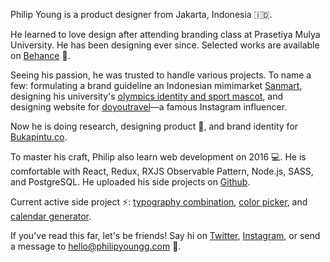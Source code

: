 <span class="main-highlight">Philip Young</span> is a product designer from Jakarta, Indonesia 🇮🇩.

He learned to love design after attending branding class at Prasetiya Mulya University. He has been designing ever since. Selected works are available on [Behance](https://www.behance.net/philipyoungg) 🙇. 

Seeing his passion, he was trusted to handle various projects. To name a few: formulating a brand guideline an Indonesian mimimarket [Sanmart](https://www.behance.net/gallery/17555133/Sanmart), designing his university's [olympics identity and sport mascot](https://www.behance.net/gallery/17551609/House-of-Prasetiya-Mulya), and designing website for [doyoutravel](http://www.doyoutravelphoto.com)—a famous Instagram influencer. 

Now he is doing research, designing product 🔧, and brand identity for [Bukapintu.co](https://www.bukapintu.co/).

To master his craft, Philip also learn web development on 2016 💻. He is comfortable with React, Redux, RXJS Observable Pattern, Node.js, SASS, and PostgreSQL. He uploaded his side projects on [Github](http://github.com/philipyoungg/).

Current active side project ⚡️: [typography combination](http://typography.philipyoungg.com), [color picker](http://color.philipyoungg.com), and [calendar generator](https://www.npmjs.com/package/@philipyoungg/calendar).

If you've read this far, let's be friends! Say hi on [Twitter](https://www.twitter.com/philipyoungg’), [Instagram](https://www.instagram.com/philipyoungg), or send a message to [hello@philipyoungg.com](mailto:hello@philipyoungg.com?Subject=Hello!) 🙏. 
